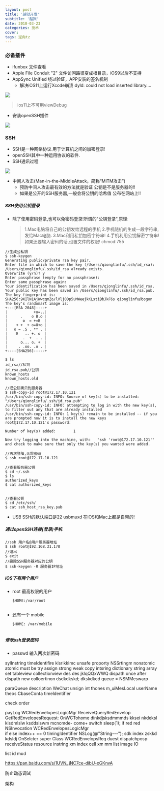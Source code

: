 ```yaml
---
layout: post
title: '越狱开发'
subtitle: '越狱'
date: 2018-03-23
categories: 技术
cover: 
tags: 逆向tz
---
```


### 必备插件

* ifunbox 文件查看
* Apple File Conduit "2" 文件访问路径变成根目录，iOS9以后不支持
* AppSync Unified 绕过验证，APP安装的签名机制
    * 解决iOS11上运行Xcode崩溃 dyld: could not load inserted library....

![](https://fuqionglin-blog.oss-cn-qingdao.aliyuncs.com/%E6%BD%AD%E5%B7%9E/%E8%B6%8A%E7%8B%B1%E5%BC%80%E5%8F%91/01.jpg)

> ios11上不可用viewDebug

* 安装openSSH插件

![](https://fuqionglin-blog.oss-cn-qingdao.aliyuncs.com/%E6%BD%AD%E5%B7%9E/%E8%B6%8A%E7%8B%B1%E5%BC%80%E5%8F%91/02.jpg)

### SSH
* SSH是一种网络协议.用于计算机之间的加密登录!
* openSSH其中一种运用协议的软件.
* SSH通讯过程

![](https://fuqionglin-blog.oss-cn-qingdao.aliyuncs.com/%E6%BD%AD%E5%B7%9E/%E8%B6%8A%E7%8B%B1%E5%BC%80%E5%8F%91/03.jpg)


* 中间人攻击(Man-in-the-MiddleAttack，简称“MITM攻击”) 
    * 预防中间人攻击最有效的方法就是验证 公钥是不是服务器的!!
    * 如果是公开的SSH服务器,一般会将公钥的哈希值 公布在网站上!!

##### SSH使用公钥登录
* 除了使用密码登录,也可以免密码登录!所谓的"公钥登录",原理:
	>1.Mac电脑将自己的公钥发给远程的手机
	>2.手机随机的生成一段字符串,发给Mac电脑.
	>3.Mac利用私钥加密字符串!
	>4.手机利用公钥解密字符串!
	如果还要输入密码的话,设置文件的权限! chmod 755
	
	
<pre><code class="language-objectivec">//生成公私钥
$ ssh-keygen
Generating public/private rsa key pair.
Enter file in which to save the key (/Users/qionglinfu/.ssh/id_rsa):
/Users/qionglinfu/.ssh/id_rsa already exists.
Overwrite (y/n)? y
Enter passphrase (empty for no passphrase):
Enter same passphrase again:
Your identification has been saved in /Users/qionglinfu/.ssh/id_rsa.
Your public key has been saved in /Users/qionglinfu/.ssh/id_rsa.pub.
The key fingerprint is:
SHA256:9XIlN1AjWwcqmZo/lVlj0Dp5uMWeejkKLstiBbJkF6s qionglinfu@bogon
The key's randomart image is:
+---[RSA 2048]----+
|            +o=..|
|      .    o B.o |
|       o  = +=B  |
|    + +  + o=O+o |
|   o = .S . ** . |
|    E   .. +. o  |
|       .  +  . . |
|      o... o. +  |
|     . .oo. .o . |
+----[SHA256]-----+

$ ls
id_rsa//私钥
id_rsa.pub//公钥      
known_hosts     
known_hosts.old

//把公钥拷贝到服务器
$ ssh-copy-id root@172.17.10.121
/usr/bin/ssh-copy-id: INFO: Source of key(s) to be installed: "/Users/qionglinfu/.ssh/id_rsa.pub"
/usr/bin/ssh-copy-id: INFO: attempting to log in with the new key(s), to filter out any that are already installed
/usr/bin/ssh-copy-id: INFO: 1 key(s) remain to be installed -- if you are prompted now it is to install the new keys
root@172.17.10.121's password:

Number of key(s) added:        1

Now try logging into the machine, with:   "ssh 'root@172.17.10.121'"
and check to make sure that only the key(s) you wanted were added.

//再次登陆,无需密码
$ ssh root@172.17.10.121

//查看服务器公钥
$ cd ~/.ssh
$ ls
authorized_keys
$ cat authorized_keys

</code></pre>
	
<pre><code class="language-objectivec">//查看公钥
$ cd /etc/ssh/
$ cat ssh_host_rsa_key.pub
</code></pre>
	
* USB
SSH的默认端口是22
usbmuxd	在iOS和Mac上都是自带的!


##### 通过openSSH连接(登录)手机

<pre><code class="language-objectivec">//ssh 用户名@用户服务器地址
$ ssh root@192.168.31.178
//退出
$ exit
//删除SSH服务器对应的公钥
$ ssh-keygen -R 服务器IP地址
</code></pre>

##### iOS下有两个用户
	
* root 最高权限的用户 

    <pre><code class="language-objectivec">$HOME:/var/root
    </code></pre>

* 还有一个 mobile 
    
    <pre><code class="language-objectivec">$HOME: /var/mobile
    </code></pre>

##### 修改ssh登录密码
* passwd 输入两次新密码
























sylInstring
timeIdentifire
klsrikklmc 
unsafe proporty
NSSrtingm
nonatomic
atomic must be try
assign
strong
weak
copy
intsring
dictionary
string
array
set
tableview
collectionview
 des
des
jklqQQxWWQ
dispath once after dispath new colloertinon dsdkdkskd; dkskdkcd
 queue = NSMMeswarp
 
 paraQueue
 description
 WeChat
 unsign int 
thones
m_uiMesLocal 
userName 
theos
CbaseConta
timeIdentifier

check order

payLog
WCRedEnvelopesLogicMgr
ReceiveQueryRedEnvelop
GetRedEnvelopesRequest:
OnWCTohome
dinkdjsksdmmmds
kksei nkdeksl
klsdmlslw
 ksddslswm 
 mcnomde- 
 come+
 switch
 sleep(1);
 if red
 red
NSInvocation
WCRedEnvelopesLogicMgr  
if else index++ == 0 
timingIdentifier
NSLog(@"String---");
sdk index zskkd kdsldj
OnSelcter super Class
WCRedEnvelopsReq 
duest
dispatchposp 
receiveStatus
resource instring 
xm index 
cell xm mm 
list image IO

list id mud

https://pan.baidu.com/s/1UVN_jNC7ce-dibU-xGKnvA

防止动态调试

架构






